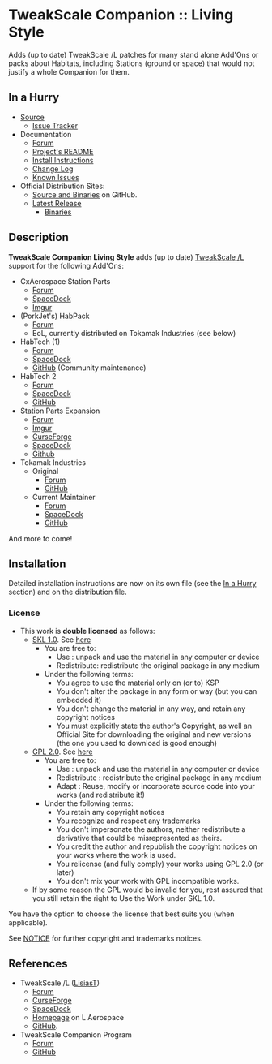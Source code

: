 # TweakScale Companion :: Living Style

Adds (up to date) TweakScale /L patches for many stand alone Add'Ons or packs about Habitats, including Stations (ground or space) that would not justify a whole Companion for them.


## In a Hurry

* [Source](https://github.com/net-lisias-ksp/TweakScaleCompanion_LivingStyle)
	+ [Issue Tracker](https://github.com/net-lisias-ksp/TweakScaleCompanion_LivingStyle/issues)
* Documentation
	+ [Forum](https://forum.kerbalspaceprogram.com/index.php?/topic/192216-tweakscale-companion-program/)
	+ [Project's README](https://github.com/net-lisias-ksp/TweakScaleCompanion_LivingStyle/blob/master/README.md)
	+ [Install Instructions](https://github.com/net-lisias-ksp/TweakScaleCompanion_LivingStyle/blob/master/INSTALL.md)
	+ [Change Log](./CHANGE_LOG.md)
	+ [Known Issues](./KNOWN_ISSUES.md)
* Official Distribution Sites:
	+ [Source and Binaries](https://github.com/net-lisias-ksp/TweakScaleCompanion_LivingStyle) on GitHub.
	+ [Latest Release](https://github.com/net-lisias-ksp/TweakScaleCompanion_LivingStyle/releases)
		- [Binaries](https://github.com/net-lisias-ksp/TweakScaleCompanion_LivingStyle/Archive)


## Description

**TweakScale Companion Living Style** adds (up to date) [TweakScale /L](https://forum.kerbalspaceprogram.com/index.php?/topic/179030-*/) support for the following Add'Ons:

* CxAerospace Station Parts
	+ [Forum](https://forum.kerbalspaceprogram.com/index.php?/topic/138910-*/)
	+ [SpaceDock](https://spacedock.info/mod/64/CxAerospace:%20Station%20Parts%20Pack)
	+ [Imgur](https://imgur.com/a/mcIwe)
* (PorkJet's) HabPack
	+ [Forum](https://forum.kerbalspaceprogram.com/index.php?/topic/58534-*/)
	+ EoL, currently distributed on Tokamak Industries (see below)
* HabTech (1)
	+ [Forum](https://forum.kerbalspaceprogram.com/index.php?/topic/133501-*/)
	+ [SpaceDock](https://spacedock.info/mod/449/HabTech)
	+ [GitHub](https://github.com/LouisB3/HabTech-Classic/) (Community maintenance)
* HabTech 2
	+ [Forum](https://forum.kerbalspaceprogram.com/index.php?/topic/133501-*/)
	+ [SpaceDock](https://spacedock.info/mod/2078/HabTech2)
	+ [GitHub](https://github.com/benjee10/HabTech2)
* Station Parts Expansion
    + [Forum](https://forum.kerbalspaceprogram.com/index.php?/topic/155480-*/)
    + [Imgur](https://imgur.com/a/k6qrA)
    + [CurseForge](https://www.curseforge.com/kerbal/ksp-mods/stockalike-station-parts-expansion)
    + [SpaceDock](https://spacedock.info/mod/736/Stockalike%20Station%20Parts%20Expansion)
    + [Github](https://github.com/ChrisAdderley/StationPartsExpansion)
* Tokamak Industries
	+ Original 
		- [Forum](https://forum.kerbalspaceprogram.com/index.php?/topic/146633-*/)
		- [GitHub](https://github.com/maekern/Tokamak-Refurbished-Parts/releases)
	+ Current Maintainer
		- [Forum](https://forum.kerbalspaceprogram.com/index.php?/topic/163166-*/)
		- [SpaceDock](https://spacedock.info/mod/1444/Tokamak%20Refurbished%20Parts)
		- [GitHub](https://github.com/linuxgurugamer/Tokamak-Refurbished-Parts)

And more to come!


## Installation

Detailed installation instructions are now on its own file (see the [In a Hurry](#in-a-hurry) section) and on the distribution file.

### License

* This work is **double licensed** as follows:
	+ [SKL 1.0](https://ksp.lisias.net/SKL-1_0.txt). See [here](./LICENSE.SKL-1_0)
		+ You are free to:
			- Use : unpack and use the material in any computer or device
			- Redistribute: redistribute the original package in any medium
		+ Under the following terms:
			- You agree to use the material only on (or to) KSP
			- You don't alter the package in any form or way (but you can embedded it)
			- You don't change the material in any way, and retain any copyright notices
			- You must explicitly state the author's Copyright, as well an Official Site for downloading the original and new versions (the one you used to download is good enough) 
	+ [GPL 2.0](https://www.gnu.org/licenses/gpl-2.0.txt). See [here](./LICENSE.GPL-2_0)
		+ You are free to:
			- Use : unpack and use the material in any computer or device
			- Redistribute : redistribute the original package in any medium
			- Adapt : Reuse, modify or incorporate source code into your works (and redistribute it!) 
		+ Under the following terms:
			- You retain any copyright notices
			- You recognize and respect any trademarks
			- You don't impersonate the authors, neither redistribute a derivative that could be misrepresented as theirs.
			- You credit the author and republish the copyright notices on your works where the work is used.
			- You relicense (and fully comply) your works using GPL 2.0 (or later)
			- You don't mix your work with GPL incompatible works.
	+ If by some reason the GPL would be invalid for you, rest assured that you still retain the right to Use the Work under SKL 1.0.

You have the option to choose the license that best suits you (when applicable).

See [NOTICE](./NOTICE) for further copyright and trademarks notices.


## References

* TweakScale /L ([LisiasT](https://forum.kerbalspaceprogram.com/index.php?/profile/187168-lisias/))
	+ [Forum](https://forum.kerbalspaceprogram.com/index.php?/topic/179030-*/)
	+ [CurseForge](https://kerbal.curseforge.com/projects/tweakscale)
	+ [SpaceDock](https://spacedock.info/mod/127/TweakScale)
	+ [Homepage](http://ksp.lisias.net/add-ons/TweakScale) on L Aerospace
	+ [GitHub](https://github.com/net-lisias-ksp/TweakScale).
* TweakScale Companion Program
	+ [Forum](https://forum.kerbalspaceprogram.com/index.php?/topic/192216-*/) 
	+ [GitHub](https://github.com/net-lisias-ksp/TweakScaleCompanion)
